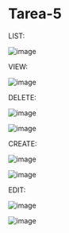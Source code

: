 # Tarea-5

LIST: 

![image](https://user-images.githubusercontent.com/90297600/145335942-0f691c4a-0894-4f86-b4f4-c0a15673e63f.png)


VIEW:

![image](https://user-images.githubusercontent.com/90297600/145335977-01a12ba3-927b-4026-b78a-5a9d41b14fe5.png)

DELETE: 

![image](https://user-images.githubusercontent.com/90297600/145336011-f8cfeca7-5111-432d-aba2-4f7e758f3a32.png)

![image](https://user-images.githubusercontent.com/90297600/145336056-db1f99b0-4526-457f-aad9-16c97c28e548.png)


CREATE:

![image](https://user-images.githubusercontent.com/90297600/145336224-eed9d1fb-7bea-4102-adde-9a2d7a620d27.png)

![image](https://user-images.githubusercontent.com/90297600/145336267-131dd6c8-d9ad-4d15-b582-456f8019dfc7.png)


EDIT:

![image](https://user-images.githubusercontent.com/90297600/145336325-5c8b4676-bc55-4709-a6a9-f5b3a9db5bb9.png)


![image](https://user-images.githubusercontent.com/90297600/145336348-eb993a74-df5a-4c5d-921d-04cceaf3569f.png)
